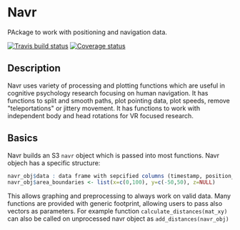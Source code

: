 # Navr
PAckage to work with positioning and navigation data. 

[![Travis build status](https://travis-ci.org/hejtmy/navr.svg?branch=master)](https://travis-ci.org/hejtmy/navr)
[![Coverage status](https://codecov.io/gh/hejtmy/navr/branch/master/graph/badge.svg)](https://codecov.io/github/hejtmy/navr?branch=master)

## Description
Navr uses variety of processing and plotting functions which are useful in cognitive psychology research focusing on human navigation. It has functions to split and smooth paths, plot pointing data, plot speeds, remove "teleportations" or jittery movement. It has functions to work with independent body and head rotations for VR focused research.

## Basics
Navr builds an S3 `navr` object which is passed into most functions. Navr objech has a specific structure:
```r
navr_obj$data : data frame with sepcified columns (timestamp, position_x, position_y, rotation_x, fps, etc.)
navr_obj$area_boundaries <- list(x=c(0,100), y=c(-50,50), z=NULL)
```
This allows graphing and preprocessing to always work on valid data. Many functions are provided with generic footprint, allowing users to pass also vectors as parameters. For example function `calculate_distances(mat_xy)` can also be called on unprocessed navr object as `add_distances(navr_obj)`


